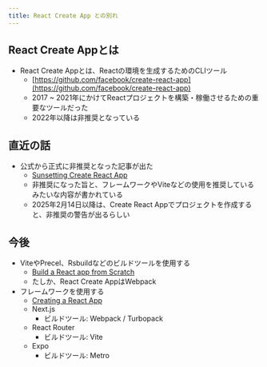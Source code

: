 ```yaml
---
title: React Create App との別れ
---
```


## React Create Appとは

- React Create Appとは、Reactの環境を生成するためのCLIツール
  - [https://github.com/facebook/create-react-app](https://github.com/facebook/create-react-app)
  - 2017 ~ 2021年にかけてReactプロジェクトを構築・稼働させるための重要なツールだった
  - 2022年以降は非推奨となっている

## 直近の話

- 公式から正式に非推奨となった記事が出た
  - [Sunsetting Create React App](https://react.dev/blog/2025/02/14/sunsetting-create-react-app)
  - 非推奨になった旨と、フレームワークやViteなどの使用を推奨しているみたいな内容が書かれている
  - 2025年2月14日以降は、Create React Appでプロジェクトを作成すると、非推奨の警告が出るらしい

## 今後

- ViteやPrecel、Rsbuildなどのビルドツールを使用する
  - [Build a React app from Scratch](https://react.dev/learn/build-a-react-app-from-scratch)
  - たしか、React Create AppはWebpack
- フレームワークを使用する
  - [Creating a React App](https://react.dev/learn/creating-a-react-app)
  - Next.js
    - ビルドツール: Webpack / Turbopack
  - React Router
    - ビルドツール: Vite
  - Expo
    - ビルドツール: Metro
